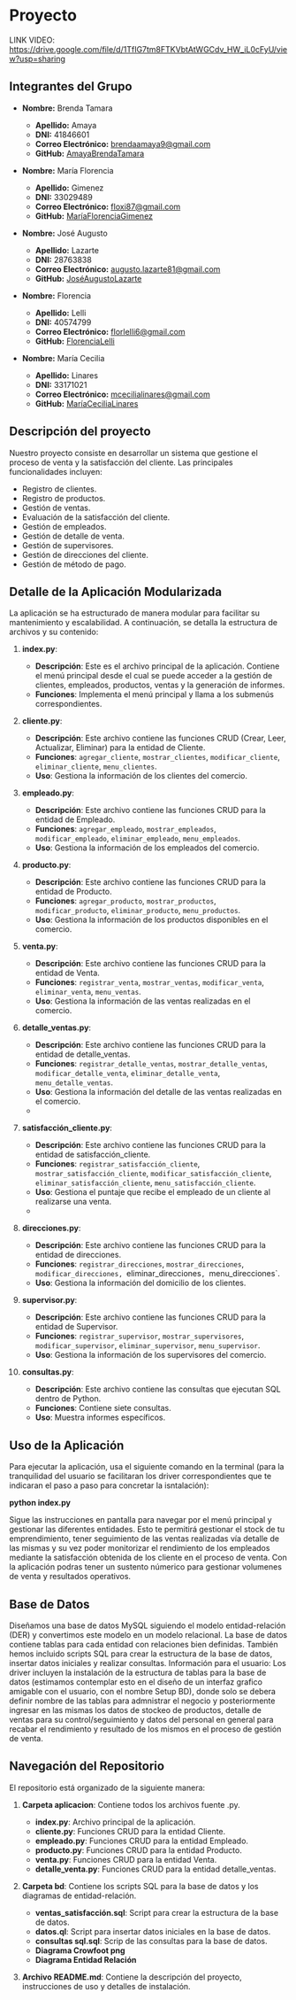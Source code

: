 # Proyecto
LINK VIDEO: https://drive.google.com/file/d/1TfIG7tm8FTKVbtAtWGCdv_HW_iL0cFyU/view?usp=sharing
## Integrantes del Grupo

- **Nombre:** Brenda Tamara 
  - **Apellido:** Amaya
  - **DNI:** 41846601
  - **Correo Electrónico:** brendaamaya9@gmail.com 
  - **GitHub:** [AmayaBrendaTamara](https://github.com/amayabren)

- **Nombre:** María Florencia
  - **Apellido:** Gimenez
  - **DNI:** 33029489
  - **Correo Electrónico:** floxi87@gmail.com
  - **GitHub:** [MaríaFlorenciaGimenez](https://github.com/Floxi87)

- **Nombre:** José Augusto
  - **Apellido:** Lazarte
  - **DNI:** 28763838
  - **Correo Electrónico:** augusto.lazarte81@gmail.com
  - **GitHub:** [JoséAugustoLazarte](https://github.com/AugustoLaz)

- **Nombre:** Florencia
  - **Apellido:** Lelli
  - **DNI:** 40574799
  - **Correo Electrónico:** florlelli6@gmail.com
  - **GitHub:** [FlorenciaLelli](https://github.com/florlelli)

- **Nombre:** María Cecilia
  - **Apellido:** Linares
  - **DNI:** 33171021
  - **Correo Electrónico:** mcecilialinares@gmail.com
  - **GitHub:** [MaríaCeciliaLinares](https://github.com/cecilinares)

## Descripción del proyecto
Nuestro proyecto consiste en desarrollar un sistema que gestione el proceso de venta y la satisfacción del cliente. Las principales funcionalidades incluyen:

- Registro de clientes.
- Registro de productos.
- Gestión de ventas.
- Evaluación de la satisfacción del cliente.
- Gestión de empleados.
- Gestión de detalle de venta.
- Gestión de supervisores.
- Gestión de direcciones del cliente.
- Gestión de método de pago.

## Detalle de la Aplicación Modularizada
La aplicación se ha estructurado de manera modular para facilitar su mantenimiento y escalabilidad. A continuación, se detalla la estructura de archivos y su contenido:

1. **index.py**:
    - **Descripción**: Este es el archivo principal de la aplicación. Contiene el menú principal desde el cual se puede acceder a la gestión de clientes, empleados, productos, ventas y la generación de informes.
    - **Funciones**: Implementa el menú principal y llama a los submenús correspondientes.

2. **cliente.py**:
    - **Descripción**: Este archivo contiene las funciones CRUD (Crear, Leer, Actualizar, Eliminar) para la entidad de Cliente.
    - **Funciones**: `agregar_cliente`, `mostrar_clientes`, `modificar_cliente`, `eliminar_cliente`, `menu_clientes`.
    - **Uso**: Gestiona la información de los clientes del comercio.

3. **empleado.py**:
    - **Descripción**: Este archivo contiene las funciones CRUD para la entidad de Empleado.
    - **Funciones**: `agregar_empleado`, `mostrar_empleados`, `modificar_empleado`, `eliminar_empleado`, `menu_empleados`.
    - **Uso**: Gestiona la información de los empleados del comercio.

4. **producto.py**:
    - **Descripción**: Este archivo contiene las funciones CRUD para la entidad de Producto.
    - **Funciones**: `agregar_producto`, `mostrar_productos`, `modificar_producto`, `eliminar_producto`, `menu_productos`.
    - **Uso**: Gestiona la información de los productos disponibles en el comercio.

5. **venta.py**:
    - **Descripción**: Este archivo contiene las funciones CRUD para la entidad de Venta.
    - **Funciones**: `registrar_venta`, `mostrar_ventas`, `modificar_venta`, `eliminar_venta`, `menu_ventas`.
    - **Uso**: Gestiona la información de las ventas realizadas en el comercio.

6. **detalle_ventas.py**:
    - **Descripción**: Este archivo contiene las funciones CRUD para la entidad de detalle_ventas.
    - **Funciones**: `registrar_detalle_ventas`, `mostrar_detalle_ventas`, `modificar_detalle_venta`, `eliminar_detalle_venta`, `menu_detalle_ventas`.
    - **Uso**: Gestiona la información del detalle de las ventas realizadas en el comercio.
    - 
7. **satisfacción_cliente.py**:
    - **Descripción**: Este archivo contiene las funciones CRUD para la entidad de satisfacción_cliente.
    - **Funciones**: `registrar_satisfacción_cliente`, `mostrar_satisfacción_cliente`, `modificar_satisfacción_cliente`, `eliminar_satisfacción_cliente`, `menu_satisfacción_cliente`.
    - **Uso**: Gestiona el puntaje que recibe el empleado de un cliente al realizarse una venta.
    - 
8. **direcciones.py**:
    - **Descripción**: Este archivo contiene las funciones CRUD para la entidad de direcciones.
    - **Funciones**: `registrar_direcciones`, `mostrar_direcciones`, `modificar_direcciones, `eliminar_direcciones`, `menu_direcciones`.
    - **Uso**: Gestiona la información del domicilio de los clientes.

9. **supervisor.py**:
    - **Descripción**: Este archivo contiene las funciones CRUD para la entidad de Supervisor.
    - **Funciones**: `registrar_supervisor`, `mostrar_supervisores`, `modificar_supervisor`, `eliminar_supervisor`, `menu_supervisor`.
    - **Uso**: Gestiona la información de los supervisores del comercio.
      
10. **consultas.py**:
    - **Descripción**: Este archivo contiene las consultas que ejecutan SQL dentro de Python.
    - **Funciones**: Contiene siete consultas.
    - **Uso**: Muestra informes específicos.

## Uso de la Aplicación
Para ejecutar la aplicación, usa el siguiente comando en la terminal (para la tranquilidad del usuario se facilitaran los driver correspondientes que te indicaran el paso a paso para concretar la isntalación):

**python index.py** 

Sigue las instrucciones en pantalla para navegar por el menú principal y gestionar las diferentes entidades. Esto te permitirá gestionar el stock de tu emprendimiento, tener seguimiento de las ventas realizadas vía detalle de las mismas y su vez poder monitorizar el rendimiento de los empleados mediante la satisfacción obtenida de los cliente en el proceso de venta. Con la aplicación podras tener un sustento númerico para gestionar volumenes de venta y resultados operativos. 

## Base de Datos
Diseñamos una base de datos MySQL siguiendo el modelo entidad-relación (DER) y convertimos este modelo en un modelo relacional. La base de datos contiene tablas para cada entidad con relaciones bien definidas. También hemos incluido scripts SQL para crear la estructura de la base de datos, insertar datos iniciales y realizar consultas.
Información para el usuario: Los driver incluyen la instalación de la estructura de tablas para la base de datos (estimamos contemplar esto en el diseño de un interfaz grafico amigable con el usuario, con el nombre Setup BD), donde solo se debera definir nombre de las tablas para admnistrar el negocio y posteriormente ingresar en las mismas los datos de stockeo de productos, detalle de ventas para su control/seguimiento y datos del personal en general para recabar el rendimiento y resultado de los mismos en el proceso de gestión de venta. 

## Navegación del Repositorio
El repositorio está organizado de la siguiente manera:

1. **Carpeta aplicacion**: Contiene todos los archivos fuente .py.

   - **index.py**: Archivo principal de la aplicación.
   - **cliente.py**: Funciones CRUD para la entidad Cliente.
   - **empleado.py**: Funciones CRUD para la entidad Empleado.
   - **producto.py**: Funciones CRUD para la entidad Producto.
   - **venta.py**: Funciones CRUD para la entidad Venta.
   - **detalle_venta.py**: Funciones CRUD para la entidad detalle_ventas.

2. **Carpeta bd**: Contiene los scripts SQL para la base de datos y los diagramas de entidad-relación.

   - **ventas_satisfacción.sql**: Script para crear la estructura de la base de datos.
   - **datos.ql**: Script para insertar datos iniciales en la base de datos.
   - **consultas sql.sql**: Scrip de las consultas para la base de datos.
   - **Diagrama Crowfoot png**
   - **Diagrama Entidad Relación**

3. **Archivo README.md**: Contiene la descripción del proyecto, instrucciones de uso y detalles de instalación.



